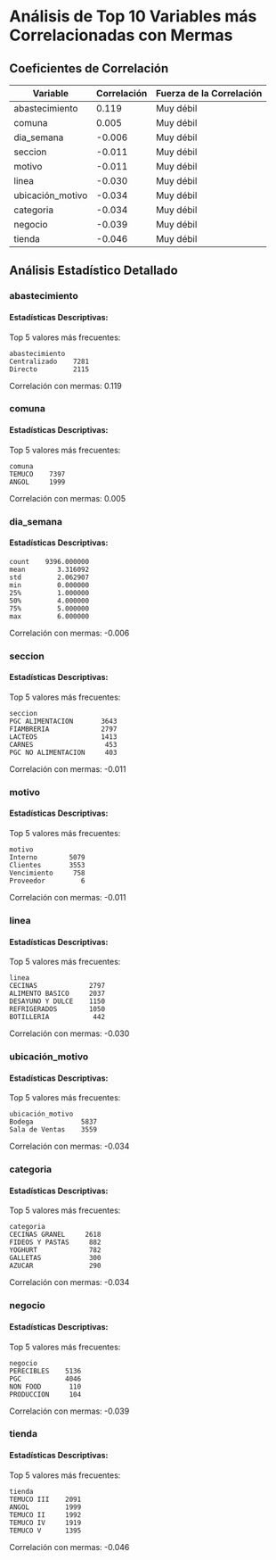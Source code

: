 # Análisis de Top 10 Variables más Correlacionadas con Mermas

## Coeficientes de Correlación

| Variable | Correlación | Fuerza de la Correlación |
|----------|-------------|------------------------|
| abastecimiento | 0.119 | Muy débil |
| comuna | 0.005 | Muy débil |
| dia_semana | -0.006 | Muy débil |
| seccion | -0.011 | Muy débil |
| motivo | -0.011 | Muy débil |
| linea | -0.030 | Muy débil |
| ubicación_motivo | -0.034 | Muy débil |
| categoria | -0.034 | Muy débil |
| negocio | -0.039 | Muy débil |
| tienda | -0.046 | Muy débil |

## Análisis Estadístico Detallado


### abastecimiento
#### Estadísticas Descriptivas:
Top 5 valores más frecuentes:
```
abastecimiento
Centralizado    7281
Directo         2115
```
Correlación con mermas: 0.119

### comuna
#### Estadísticas Descriptivas:
Top 5 valores más frecuentes:
```
comuna
TEMUCO    7397
ANGOL     1999
```
Correlación con mermas: 0.005

### dia_semana
#### Estadísticas Descriptivas:
```
count    9396.000000
mean        3.316092
std         2.062907
min         0.000000
25%         1.000000
50%         4.000000
75%         5.000000
max         6.000000
```
Correlación con mermas: -0.006

### seccion
#### Estadísticas Descriptivas:
Top 5 valores más frecuentes:
```
seccion
PGC ALIMENTACION       3643
FIAMBRERIA             2797
LACTEOS                1413
CARNES                  453
PGC NO ALIMENTACION     403
```
Correlación con mermas: -0.011

### motivo
#### Estadísticas Descriptivas:
Top 5 valores más frecuentes:
```
motivo
Interno        5079
Clientes       3553
Vencimiento     758
Proveedor         6
```
Correlación con mermas: -0.011

### linea
#### Estadísticas Descriptivas:
Top 5 valores más frecuentes:
```
linea
CECINAS             2797
ALIMENTO BASICO     2037
DESAYUNO Y DULCE    1150
REFRIGERADOS        1050
BOTILLERIA           442
```
Correlación con mermas: -0.030

### ubicación_motivo
#### Estadísticas Descriptivas:
Top 5 valores más frecuentes:
```
ubicación_motivo
Bodega            5837
Sala de Ventas    3559
```
Correlación con mermas: -0.034

### categoria
#### Estadísticas Descriptivas:
Top 5 valores más frecuentes:
```
categoria
CECINAS GRANEL     2618
FIDEOS Y PASTAS     882
YOGHURT             782
GALLETAS            300
AZUCAR              290
```
Correlación con mermas: -0.034

### negocio
#### Estadísticas Descriptivas:
Top 5 valores más frecuentes:
```
negocio
PERECIBLES    5136
PGC           4046
NON FOOD       110
PRODUCCION     104
```
Correlación con mermas: -0.039

### tienda
#### Estadísticas Descriptivas:
Top 5 valores más frecuentes:
```
tienda
TEMUCO III    2091
ANGOL         1999
TEMUCO II     1992
TEMUCO IV     1919
TEMUCO V      1395
```
Correlación con mermas: -0.046

